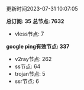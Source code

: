更新时间2023-07-31 10:07:05

**总订阅: 35**
**总节点: 7632**
- vless节点: 7

**google ping有效节点: 337**
- v2ray节点: 262
- ss节点: 64
- trojan节点: 5
- ssr节点: 6
